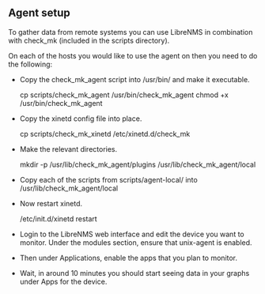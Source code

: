Agent setup
-----------

To gather data from remote systems you can use LibreNMS in combination with check_mk (included in the scripts directory).

On each of the hosts you would like to use the agent on then you need to do the following:

 - Copy the check_mk_agent script into /usr/bin/ and make it executable.

    cp scripts/check_mk_agent /usr/bin/check_mk_agent
    chmod +x /usr/bin/check_mk_agent

 - Copy the xinetd config file into place.

    cp scripts/check_mk_xinetd /etc/xinetd.d/check_mk

 - Make the relevant directories.

    mkdir -p /usr/lib/check_mk_agent/plugins /usr/lib/check_mk_agent/local

 - Copy each of the scripts from scripts/agent-local/ into /usr/lib/check_mk_agent/local

 - Now restart xinetd.

    /etc/init.d/xinetd restart

 - Login to the LibreNMS web interface and edit the device you want to monitor. Under the modules section, ensure that unix-agent is enabled.
 - Then under Applications, enable the apps that you plan to monitor.
 - Wait, in around 10 minutes you should start seeing data in your graphs under Apps for the device.
